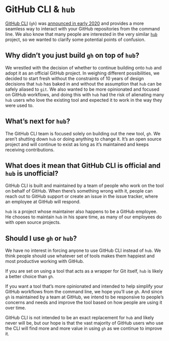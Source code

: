 # GitHub CLI & `hub`

[GitHub CLI](https://cli.github.com/) (`gh`) was [announced in early 2020](https://github.blog/2020-02-12-supercharge-your-command-line-experience-github-cli-is-now-in-beta/) and provides a more seamless way to interact with your GitHub repositories from the command line. We also know that many people are interested in the very similar [`hub`](https://hub.github.com/) project, so we wanted to clarify some potential points of confusion.

## Why didn’t you just build `gh` on top of `hub`?

We wrestled with the decision of whether to continue building onto `hub` and adopt it as an official GitHub project. In weighing different possibilities, we decided to start fresh without the constraints of 10 years of design decisions that `hub` has baked in and without the assumption that `hub` can be safely aliased to `git`. We also wanted to be more opinionated and focused on GitHub workflows, and doing this with `hub` had the risk of alienating many `hub` users who love the existing tool and expected it to work in the way they were used to.

## What’s next for `hub`?

The GitHub CLI team is focused solely on building out the new tool, `gh`. We aren’t shutting down `hub` or doing anything to change it. It’s an open source project and will continue to exist as long as it’s maintained and keeps receiving contributions.

## What does it mean that GitHub CLI is official and `hub` is unofficial?

GitHub CLI is built and maintained by a team of people who work on the tool on behalf of GitHub. When there’s something wrong with it, people can reach out to GitHub support or create an issue in the issue tracker, where an employee at GitHub will respond.

`hub` is a project whose maintainer also happens to be a GitHub employee. He chooses to maintain `hub` in his spare time, as many of our employees do with open source projects.

## Should I use `gh` or `hub`?

We have no interest in forcing anyone to use GitHub CLI instead of `hub`. We think people should use whatever set of tools makes them happiest and most productive working with GitHub.

If you are set on using a tool that acts as a wrapper for Git itself, `hub` is likely a better choice than `gh`.

If you want a tool that’s more opinionated and intended to help simplify your GitHub workflows from the command line, we hope you’ll use `gh`. And since `gh` is maintained by a team at GitHub, we intend to be responsive to people’s concerns and needs and improve the tool based on how people are using it over time.

GitHub CLI is not intended to be an exact replacement for `hub` and likely never will be, but our hope is that the vast majority of GitHub users who use the CLI will find more and more value in using `gh` as we continue to improve it.
